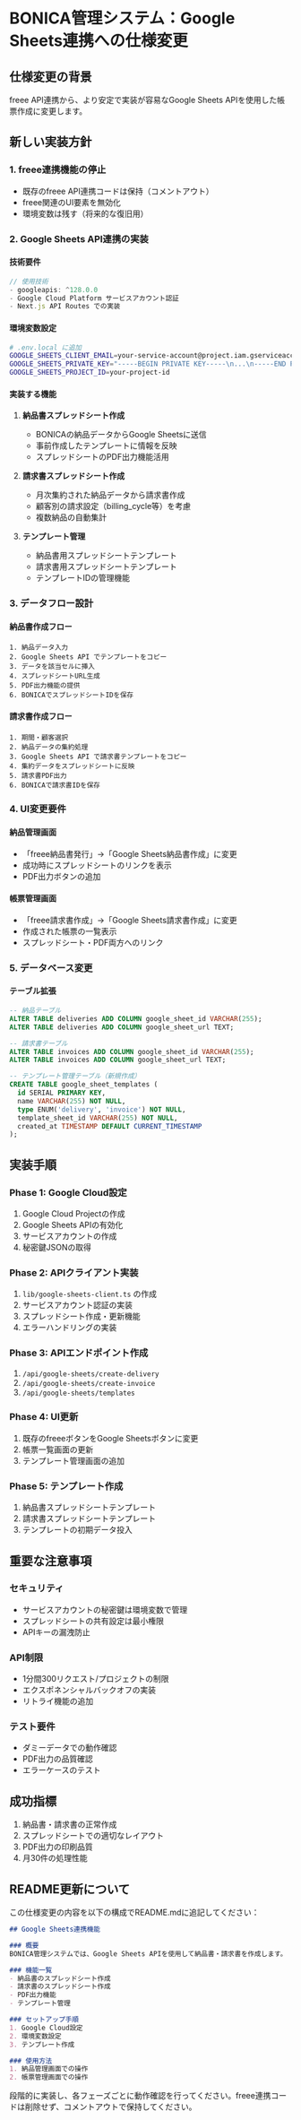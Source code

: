 # BONICA管理システム：Google Sheets連携への仕様変更

## 仕様変更の背景
freee API連携から、より安定で実装が容易なGoogle Sheets APIを使用した帳票作成に変更します。

## 新しい実装方針

### 1. freee連携機能の停止
- 既存のfreee API連携コードは保持（コメントアウト）
- freee関連のUI要素を無効化
- 環境変数は残す（将来的な復旧用）

### 2. Google Sheets API連携の実装

#### 技術要件
```typescript
// 使用技術
- googleapis: ^128.0.0
- Google Cloud Platform サービスアカウント認証
- Next.js API Routes での実装
```

#### 環境変数設定
```bash
# .env.local に追加
GOOGLE_SHEETS_CLIENT_EMAIL=your-service-account@project.iam.gserviceaccount.com
GOOGLE_SHEETS_PRIVATE_KEY="-----BEGIN PRIVATE KEY-----\n...\n-----END PRIVATE KEY-----\n"
GOOGLE_SHEETS_PROJECT_ID=your-project-id
```

#### 実装する機能
1. **納品書スプレッドシート作成**
   - BONICAの納品データからGoogle Sheetsに送信
   - 事前作成したテンプレートに情報を反映
   - スプレッドシートのPDF出力機能活用

2. **請求書スプレッドシート作成**
   - 月次集約された納品データから請求書作成
   - 顧客別の請求設定（billing_cycle等）を考慮
   - 複数納品の自動集計

3. **テンプレート管理**
   - 納品書用スプレッドシートテンプレート
   - 請求書用スプレッドシートテンプレート
   - テンプレートIDの管理機能

### 3. データフロー設計

#### 納品書作成フロー
```
1. 納品データ入力
2. Google Sheets API でテンプレートをコピー
3. データを該当セルに挿入
4. スプレッドシートURL生成
5. PDF出力機能の提供
6. BONICAでスプレッドシートIDを保存
```

#### 請求書作成フロー
```
1. 期間・顧客選択
2. 納品データの集約処理
3. Google Sheets API で請求書テンプレートをコピー
4. 集約データをスプレッドシートに反映
5. 請求書PDF出力
6. BONICAで請求書IDを保存
```

### 4. UI変更要件

#### 納品管理画面
- 「freee納品書発行」→「Google Sheets納品書作成」に変更
- 成功時にスプレッドシートのリンクを表示
- PDF出力ボタンの追加

#### 帳票管理画面
- 「freee請求書作成」→「Google Sheets請求書作成」に変更
- 作成された帳票の一覧表示
- スプレッドシート・PDF両方へのリンク

### 5. データベース変更

#### テーブル拡張
```sql
-- 納品テーブル
ALTER TABLE deliveries ADD COLUMN google_sheet_id VARCHAR(255);
ALTER TABLE deliveries ADD COLUMN google_sheet_url TEXT;

-- 請求書テーブル
ALTER TABLE invoices ADD COLUMN google_sheet_id VARCHAR(255);
ALTER TABLE invoices ADD COLUMN google_sheet_url TEXT;

-- テンプレート管理テーブル（新規作成）
CREATE TABLE google_sheet_templates (
  id SERIAL PRIMARY KEY,
  name VARCHAR(255) NOT NULL,
  type ENUM('delivery', 'invoice') NOT NULL,
  template_sheet_id VARCHAR(255) NOT NULL,
  created_at TIMESTAMP DEFAULT CURRENT_TIMESTAMP
);
```

## 実装手順

### Phase 1: Google Cloud設定
1. Google Cloud Projectの作成
2. Google Sheets APIの有効化
3. サービスアカウントの作成
4. 秘密鍵JSONの取得

### Phase 2: APIクライアント実装
1. `lib/google-sheets-client.ts` の作成
2. サービスアカウント認証の実装
3. スプレッドシート作成・更新機能
4. エラーハンドリングの実装

### Phase 3: APIエンドポイント作成
1. `/api/google-sheets/create-delivery` 
2. `/api/google-sheets/create-invoice`
3. `/api/google-sheets/templates`

### Phase 4: UI更新
1. 既存のfreeeボタンをGoogle Sheetsボタンに変更
2. 帳票一覧画面の更新
3. テンプレート管理画面の追加

### Phase 5: テンプレート作成
1. 納品書スプレッドシートテンプレート
2. 請求書スプレッドシートテンプレート
3. テンプレートの初期データ投入

## 重要な注意事項

### セキュリティ
- サービスアカウントの秘密鍵は環境変数で管理
- スプレッドシートの共有設定は最小権限
- APIキーの漏洩防止

### API制限
- 1分間300リクエスト/プロジェクトの制限
- エクスポネンシャルバックオフの実装
- リトライ機能の追加

### テスト要件
- ダミーデータでの動作確認
- PDF出力の品質確認
- エラーケースのテスト

## 成功指標
1. 納品書・請求書の正常作成
2. スプレッドシートでの適切なレイアウト
3. PDF出力の印刷品質
4. 月30件の処理性能

## README更新について
この仕様変更の内容を以下の構成でREADME.mdに追記してください：

```markdown
## Google Sheets連携機能

### 概要
BONICA管理システムでは、Google Sheets APIを使用して納品書・請求書を作成します。

### 機能一覧
- 納品書のスプレッドシート作成
- 請求書のスプレッドシート作成  
- PDF出力機能
- テンプレート管理

### セットアップ手順
1. Google Cloud設定
2. 環境変数設定
3. テンプレート作成

### 使用方法
1. 納品管理画面での操作
2. 帳票管理画面での操作
```

段階的に実装し、各フェーズごとに動作確認を行ってください。freee連携コードは削除せず、コメントアウトで保持してください。
